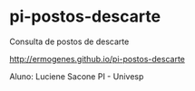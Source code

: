# pi-postos-descarte
Consulta de postos de descarte

http://ermogenes.github.io/pi-postos-descarte

Aluno: Luciene Sacone
PI - Univesp
